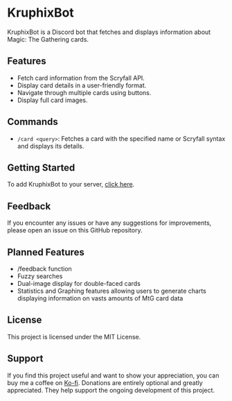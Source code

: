 # KruphixBot

KruphixBot is a Discord bot that fetches and displays information about Magic: The Gathering cards.

## Features

- Fetch card information from the Scryfall API.
- Display card details in a user-friendly format.
- Navigate through multiple cards using buttons.
- Display full card images.

## Commands

- `/card <query>`: Fetches a card with the specified name or Scryfall syntax and displays its details.

## Getting Started

To add KruphixBot to your server, [click here](<insert your bot's invite link here>).

## Feedback

If you encounter any issues or have any suggestions for improvements, please open an issue on this GitHub repository.

## Planned Features

- /feedback function
- Fuzzy searches
- Dual-image display for double-faced cards
- Statistics and Graphing features allowing users to generate charts displaying information on vasts amounts of MtG card data

## License

This project is licensed under the MIT License.

## Support

If you find this project useful and want to show your appreciation, you can buy me a coffee on [Ko-fi](<your-ko-fi-link>). Donations are entirely optional and greatly appreciated. They help support the ongoing development of this project.

